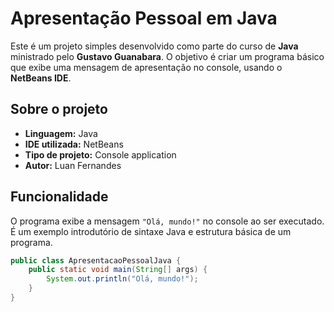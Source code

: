 # Apresentação Pessoal em Java

Este é um projeto simples desenvolvido como parte do curso de **Java** ministrado pelo **Gustavo Guanabara**. O objetivo é criar um programa básico que exibe uma mensagem de apresentação no console, usando o **NetBeans IDE**.

## Sobre o projeto

- **Linguagem:** Java  
- **IDE utilizada:** NetBeans  
- **Tipo de projeto:** Console application  
- **Autor:** Luan Fernandes  

## Funcionalidade

O programa exibe a mensagem `"Olá, mundo!"` no console ao ser executado. É um exemplo introdutório de sintaxe Java e estrutura básica de um programa.

```java
public class ApresentacaoPessoalJava {
    public static void main(String[] args) {
        System.out.println("Olá, mundo!");
    }
}
